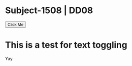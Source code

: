 # Subject-1508 | DD08

<button onclick="myFunction()">Click Me</button>

<script>
function myFunction() {
  var x = document.getElementById("story");
  if (x.style.display === "none") {
    x.style.display = "block";
  } else {
    x.style.display = "none";
  }
}
</script>

<div id="story" markdown="1">

# This is a test for text toggling
Yay

</div>
